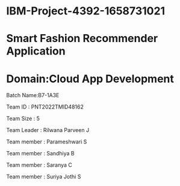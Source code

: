 # IBM-Project-4392-1658731021
# Smart Fashion Recommender Application
# Domain:Cloud App Development

Batch Name:B7-1A3E

Team ID : PNT2022TMID48162

Team Size : 5

Team Leader : Rilwana Parveen J

Team member : Parameshwari S

Team member : Sandhiya B

Team member : Saranya C

Team member : Suriya Jothi S
